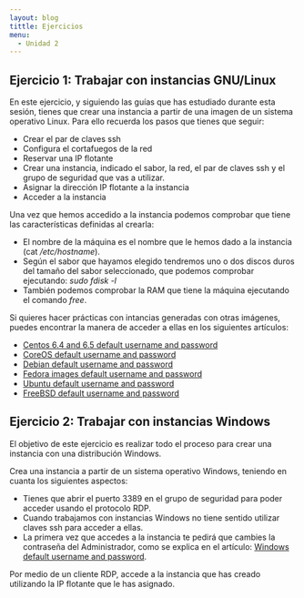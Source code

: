 ```yaml
---
layout: blog
tittle: Ejercicios
menu:
  - Unidad 2
---
```

## Ejercicio 1: Trabajar con instancias GNU/Linux

En este ejercicio, y siguiendo las guías que has estudiado durante esta sesión, 
tienes que crear una instancia a partir de una imagen de un sistema operativo Linux. Para ello recuerda los pasos que tienes que seguir:

* Crear el par de claves ssh
* Configura el cortafuegos de la red
* Reservar una IP flotante
* Crear una instancia, indicado el sabor, la red, el par de claves ssh y el grupo de seguridad que vas a utilizar.
* Asignar la dirección IP flotante a la instancia 
* Acceder a la instancia

Una vez que hemos accedido a la instancia podemos comprobar que tiene las características definidas al crearla:

* El nombre de la máquina es el nombre que le hemos dado a la instancia (cat */etc/hostname*).
* Según el sabor que hayamos elegido tendremos uno o dos discos duros del tamaño del sabor seleccionado, que podemos comprobar ejecutando: *sudo fdisk -l*
* También podemos comprobar la RAM que tiene la máquina ejecutando el comando *free*.

Si quieres hacer prácticas con intancias generadas con otras imágenes, puedes encontrar la manera de acceder a ellas en los siguientes artículos:

* [Centos 6.4 and 6.5 default username and password](https://stackops.zendesk.com/hc/en-us/articles/201923327-Centos-6-4-and-6-5-default-username-and-password)
* [CoreOS default username and password](https://stackops.zendesk.com/hc/en-us/articles/201565975-CoreOS-default-username-and-password)
* [Debian default username and password](https://stackops.zendesk.com/hc/en-us/articles/201923397-Debian-default-username-and-password)
* [Fedora images default username and password](https://stackops.zendesk.com/hc/en-us/articles/201849976-Fedora-images-default-username-and-password)
* [Ubuntu default username and password](https://stackops.zendesk.com/hc/en-us/articles/202298618-Ubuntu-default-username-and-password)
* [FreeBSD default username and password](https://stackops.zendesk.com/hc/en-us/articles/201923427-FreeBSD-default-username-and-password)

## Ejercicio 2: Trabajar con instancias Windows

El objetivo de este ejercicio es realizar todo el proceso para crear una instancia con una distribución Windows.

Crea una instancia a partir de un sistema operativo Windows, teniendo en cuanta los siguientes aspectos:

* Tienes que abrir el puerto 3389 en el grupo de seguridad para poder acceder usando el protocolo RDP.
* Cuando trabajamos con instancias Windows no tiene sentido utilizar claves ssh para acceder a ellas.
* La primera vez que accedes a la instancia te pedirá que cambies la contraseña del Administrador, como se explica en el artículo: [Windows default username and password](https://stackops.zendesk.com/hc/en-us/articles/201565985-Windows-default-username-and-password).

Por medio de un cliente RDP, accede a la instancia que has creado utilizando la IP flotante que le has asignado.
